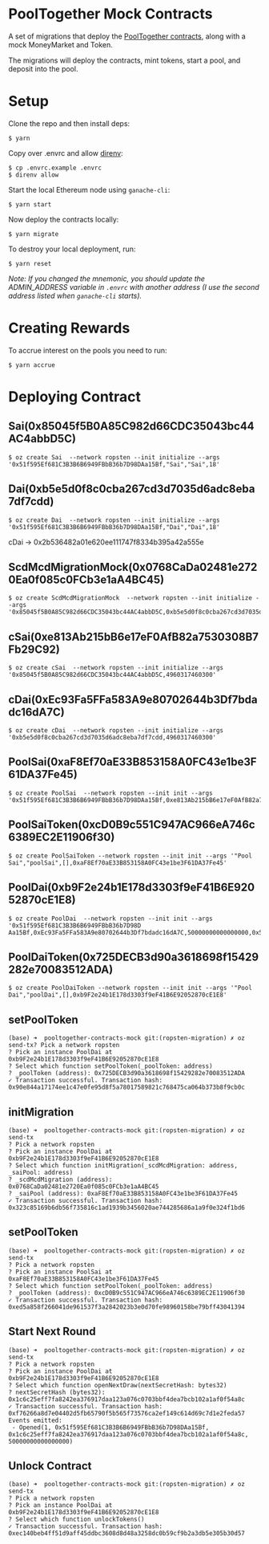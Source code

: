 # PoolTogether Mock Contracts

A set of migrations that deploy the [PoolTogether contracts](https://github.com/pooltogether/pooltogether-contracts), along with a mock MoneyMarket and Token.

The migrations will deploy the contracts, mint tokens, start a pool, and deposit into the pool.

# Setup

Clone the repo and then install deps:

```
$ yarn
```

Copy over .envrc and allow [direnv](https://direnv.net/):

```
$ cp .envrc.example .envrc
$ direnv allow
```

Start the local Ethereum node using `ganache-cli`:

```
$ yarn start
```

Now deploy the contracts locally:

```
$ yarn migrate
```

To destroy your local deployment, run:

```
$ yarn reset
```

*Note: If you changed the mnemonic, you should update the ADMIN_ADDRESS variable in `.envrc` with another address (I use the second address listed when `ganache-cli` starts).*

# Creating Rewards

To accrue interest on the pools you need to run:

```
$ yarn accrue
```

# Deploying Contract
## Sai(0x85045f5B0A85C982d66CDC35043bc44AC4abbD5C)
```
$ oz create Sai  --network ropsten --init initialize --args '0x51f595Ef681C3B3B6B6949FBbB36b7D98DAa15Bf,"Sai","Sai",18'
```
## Dai(0xb5e5d0f8c0cba267cd3d7035d6adc8eba7df7cdd)
```
$ oz create Dai  --network ropsten --init initialize --args '0x51f595Ef681C3B3B6B6949FBbB36b7D98DAa15Bf,"Dai","Dai",18'
```
cDai -> 0x2b536482a01e620ee111747f8334b395a42a555e
## ScdMcdMigrationMock(0x0768CaDa02481e2720Ea0f085c0FCb3e1aA4BC45)
```
$ oz create ScdMcdMigrationMock  --network ropsten --init initialize --args '0x85045f5B0A85C982d66CDC35043bc44AC4abbD5C,0xb5e5d0f8c0cba267cd3d7035d6adc8eba7df7cdd'
```
## cSai(0xe813Ab215bB6e17eF0AfB82a7530308B7Fb29C92)
```
$ oz create cSai  --network ropsten --init initialize --args '0x85045f5B0A85C982d66CDC35043bc44AC4abbD5C,4960317460300'
```
## cDai(0xEc93Fa5FFa583A9e80702644b3Df7bdadc16dA7C)
```
$ oz create cDai  --network ropsten --init initialize --args '0xb5e5d0f8c0cba267cd3d7035d6adc8eba7df7cdd,4960317460300'
```
## PoolSai(0xaF8Ef70aE33B853158A0FC43e1be3F61DA37Fe45)
```
$ oz create PoolSai  --network ropsten --init init --args '0x51f595Ef681C3B3B6B6949FBbB36b7D98DAa15Bf,0xe813Ab215bB6e17eF0AfB82a7530308B7Fb29C92,50000000000000000,0x51f595Ef681C3B3B6B6949FBbB36b7D98DAa15Bf,40,1'
```
## PoolSaiToken(0xcD0B9c551C947AC966eA746c6389EC2E11906f30)
```
$ oz create PoolSaiToken --network ropsten --init init --args '"Pool Sai","poolSai",[],0xaF8Ef70aE33B853158A0FC43e1be3F61DA37Fe45'
```
## PoolDai(0xb9F2e24b1E178d3303f9eF41B6E92052870cE1E8)
```
$ oz create PoolDai  --network ropsten --init init --args '0x51f595Ef681C3B3B6B6949FBbB36b7D98D
Aa15Bf,0xEc93Fa5FFa583A9e80702644b3Df7bdadc16dA7C,50000000000000000,0x51f595Ef681C3B3B6B6949FBbB36b7D98DAa15Bf,40,1'
```
## PoolDaiToken(0x725DECB3d90a3618698f15429282e70083512ADA)
```
$ oz create PoolDaiToken --network ropsten --init init --args '"Pool Dai","poolDai",[],0xb9F2e24b1E178d3303f9eF41B6E92052870cE1E8'
```
## setPoolToken
```
(base) ➜  pooltogether-contracts-mock git:(ropsten-migration) ✗ oz send-tx? Pick a network ropsten
? Pick an instance PoolDai at 0xb9F2e24b1E178d3303f9eF41B6E92052870cE1E8
? Select which function setPoolToken(_poolToken: address)
? _poolToken (address): 0x725DECB3d90a3618698f15429282e70083512ADA
✓ Transaction successful. Transaction hash: 0x90e844a17174ee1c47e0fe95d8f5a78017589821c768475ca064b373b8f9cb0c
```
## initMigration
```
(base) ➜  pooltogether-contracts-mock git:(ropsten-migration) ✗ oz send-tx
? Pick a network ropsten
? Pick an instance PoolDai at 0xb9F2e24b1E178d3303f9eF41B6E92052870cE1E8
? Select which function initMigration(_scdMcdMigration: address, _saiPool: address)
? _scdMcdMigration (address): 0x0768CaDa02481e2720Ea0f085c0FCb3e1aA4BC45
? _saiPool (address): 0xaF8Ef70aE33B853158A0FC43e1be3F61DA37Fe45
✓ Transaction successful. Transaction hash: 0x323c85169b6db56f735816c1ad1939b3456020ae744285686a1a9f0e324f1bd6
```
## setPoolToken
```
(base) ➜  pooltogether-contracts-mock git:(ropsten-migration) ✗ oz send-tx
? Pick a network ropsten
? Pick an instance PoolSai at 0xaF8Ef70aE33B853158A0FC43e1be3F61DA37Fe45
? Select which function setPoolToken(_poolToken: address)
? _poolToken (address): 0xcD0B9c551C947AC966eA746c6389EC2E11906f30
✓ Transaction successful. Transaction hash: 0xed5a858f266041de961537f3a2842023b3e0d70fe98960158be79bff43041394
```
## Start Next Round
```
(base) ➜  pooltogether-contracts-mock git:(ropsten-migration) ✗ oz send-tx
? Pick a network ropsten
? Pick an instance PoolDai at 0xb9F2e24b1E178d3303f9eF41B6E92052870cE1E8
? Select which function openNextDraw(nextSecretHash: bytes32)
? nextSecretHash (bytes32): 0x1c6c25eff7fa8242ea376917daa123a076c0703bbf4dea7bcb102a1af0f54a8c
✓ Transaction successful. Transaction hash: 0xf76266a8d7e04402d5fb65790f5b565f73576ca2ef149c614d69c7d1e2feda57
Events emitted:
 - Opened(1, 0x51f595Ef681C3B3B6B6949FBbB36b7D98DAa15Bf, 0x1c6c25eff7fa8242ea376917daa123a076c0703bbf4dea7bcb102a1af0f54a8c, 50000000000000000)
```
## Unlock Contract
```
(base) ➜  pooltogether-contracts-mock git:(ropsten-migration) ✗ oz send-tx
? Pick a network ropsten
? Pick an instance PoolDai at 0xb9F2e24b1E178d3303f9eF41B6E92052870cE1E8
? Select which function unlockTokens()
✓ Transaction successful. Transaction hash: 0xec140beb4ff51d9aff45ddbc3608d8d48a3258dc0b59cf9b2a3db5e305b30d57
```
